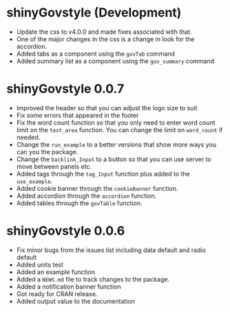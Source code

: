 # shinyGovstyle (Development)

* Update the css to v4.0.0 and made fixes associated with that.
* One of the major changes in the css is a change in look for the accordion.
* Added tabs as a component using the `govTab` command
* Added summary list as a component using the `gov_summary` command

# shinyGovstyle 0.0.7

* Improved the header so that you can adjust the logo size to suit
* Fix some errors that appeared in the footer
* Fix the word count function so that you only need to enter word count limit 
  on the `text_area` function.  You can change the limit on `word_count` if 
  needed.
* Change the `run_example` to a better versions that show more ways you can you
  the package.
* Change the `backlink_Input` to a button so that you can use server to move
  between panels etc.
* Added tags through the `tag_Input` function plus added to the `use_example`.
* Added cookie banner through the `cookieBanner` function.
* Added accordion through the `accordion` function.
* Added tables through the `govTable` function.

# shinyGovstyle 0.0.6

* Fix minor bugs from the issues list including data default and radio default
* Added units test
* Added an example function
* Added a `NEWS.md` file to track changes to the package.
* Added a notification banner function
* Got ready for CRAN release.
* Added output value to the documentation
